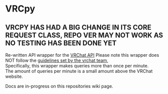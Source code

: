 # VRCpy

## VRCPY HAS HAD A BIG CHANGE IN ITS CORE REQUEST CLASS, REPO VER MAY NOT WORK AS NO TESTING HAS BEEN DONE YET

Re-written API wrapper for the [VRChat API](https://vrchatapi.github.io)
Please note this wrapper does NOT follow the [guidelines set by the vrchat team,](https://vrchatapi.github.io/#/?id=disclaimer)  
Specifically, this wrapper makes queries more than once per minute.  
The amount of queries per minute is a small amount above the VRChat website.  

Docs are in-progress on this repositories wiki page.
